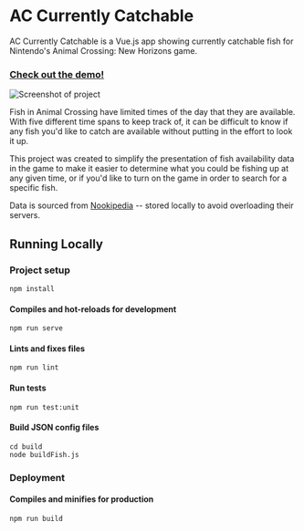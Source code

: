 # AC Currently Catchable
AC Currently Catchable is a Vue.js app showing currently catchable fish for Nintendo's Animal Crossing: New Horizons game.

### [Check out the demo!](https://ikisler.github.io/ac-currently-catchable/)

![Screenshot of project](https://user-images.githubusercontent.com/12506147/116965195-12603700-ac62-11eb-8203-a247e4cd1f1f.png)

Fish in Animal Crossing have limited times of the day that they are available.  With five different time spans to keep track of, it can be difficult to know if any fish you'd like to catch are available without putting in the effort to look it up.

This project was created to simplify the presentation of fish availability data in the game to make it easier to determine what you could be fishing up at any given time, or if you'd like to turn on the game in order to search for a specific fish.

Data is sourced from [Nookipedia](https://nookipedia.com) -- stored locally to avoid overloading their servers.

## Running Locally
### Project setup
```
npm install
```

#### Compiles and hot-reloads for development
```
npm run serve
```

#### Lints and fixes files
```
npm run lint
```

#### Run tests
```
npm run test:unit
```

#### Build JSON config files
```
cd build
node buildFish.js
```

### Deployment
#### Compiles and minifies for production
```
npm run build
```
